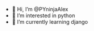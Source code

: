 - 👋 Hi, I’m @PYninjaAlex
- 👀 I’m interested in python
- 🌱 I’m currently learning django


<!---
PYninjaAlex/PYninjaAlex is a ✨ special ✨ repository because its `README.md` (this file) appears on your GitHub profile.
You can click the Preview link to take a look at your changes.
--->
